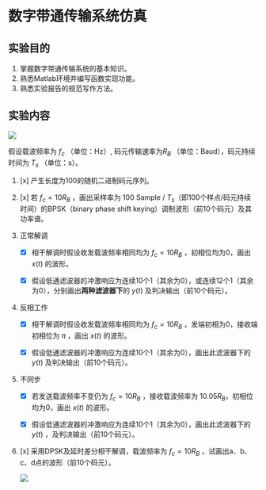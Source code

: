 # 数字带通传输系统仿真

## 实验目的

1. 掌握数字带通传输系统的基本知识。
2. 熟悉Matlab环境并编写函数实现功能。
3. 熟悉实验报告的规范写作方法。

## 实验内容

![](passband.assets/BPSK.jpg)

假设载波频率为 $f_c$ （单位：Hz）, 码元传输速率为$R_B$ （单位：Baud），码元持续时间为 $T_s$ （单位：s）。

1. [x] 产生长度为100的随机二进制码元序列。

2. [x] 若 $f_c = 10 R_B$ ，画出采样率为 100 Sample / $T_s$（即100个样点/码元持续时间）的BPSK（binary phase shift keying）调制波形（前10个码元）及其功率谱。

3. 正常解调

   - [x] 相干解调时假设收发载波频率相同均为 $f_c = 10 R_B$ ，初相位均为0，画出 $x(t)$ 的波形。

   - [x] 假设低通滤波器的冲激响应为连续10个1（其余为0），或连续12个1（其余为0），分别画出**两种滤波器下**的 $y(t)$ 及判决输出（前10个码元）。

4. 反相工作

   - [x] 相干解调时假设收发载波频率相同均为 $f_c = 10 R_B$ ，发端初相为0，接收端初相位为 $\pi$ ，画出 $x(t)$ 的波形。

   - [x] 假设低通滤波器的冲激响应为连续10个1（其余为0），画出此滤波器下的 $y(t)$ 及判决输出（前10个码元）。

5. 不同步

   - [x] 若发送载波频率不变仍为 $f_c = 10 R_B$ ，接收载波频率为 $10.05 R_B$，初相位均为0，画出 $x(t)$ 的波形。

   - [x] 假设低通滤波器的冲激响应为连续10个1（其余为0），画出此滤波器下的 $y(t)$ ，及判决输出（前10个码元）。

6. [x] 采用DPSK及延时差分相干解调，载波频率为 $f_c = 10 R_B$ ，试画出a、b、c、d点的波形（前10个码元）。

   ![](passband.assets/DPSK.jpg)
